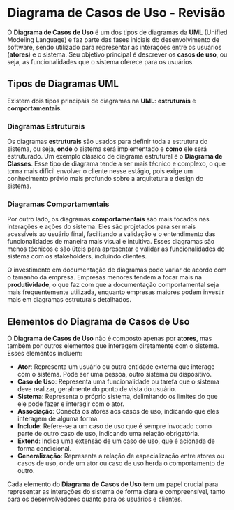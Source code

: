 # Diagrama de Casos de Uso - Revisão

O **Diagrama de Casos de Uso** é um dos tipos de diagramas da **UML** (Unified Modeling Language) e faz parte das fases iniciais do desenvolvimento de software, sendo utilizado para representar as interações entre os usuários (**atores**) e o sistema. Seu objetivo principal é descrever os **casos de uso**, ou seja, as funcionalidades que o sistema oferece para os usuários.

## Tipos de Diagramas UML

Existem dois tipos principais de diagramas na **UML**: **estruturais** e **comportamentais**.

### Diagramas Estruturais
Os diagramas **estruturais** são usados para definir toda a estrutura do sistema, ou seja, **onde** o sistema será implementado e **como** ele será estruturado. Um exemplo clássico de diagrama estrutural é o **Diagrama de Classes**. Esse tipo de diagrama tende a ser mais técnico e complexo, o que torna mais difícil envolver o cliente nesse estágio, pois exige um conhecimento prévio mais profundo sobre a arquitetura e design do sistema.

### Diagramas Comportamentais
Por outro lado, os diagramas **comportamentais** são mais focados nas interações e ações do sistema. Eles são projetados para ser mais acessíveis ao usuário final, facilitando a validação e o entendimento das funcionalidades de maneira mais visual e intuitiva. Esses diagramas são menos técnicos e são úteis para apresentar e validar as funcionalidades do sistema com os stakeholders, incluindo clientes.

O investimento em documentação de diagramas pode variar de acordo com o tamanho da empresa. Empresas menores tendem a focar mais na **produtividade**, o que faz com que a documentação comportamental seja mais frequentemente utilizada, enquanto empresas maiores podem investir mais em diagramas estruturais detalhados.

## Elementos do Diagrama de Casos de Uso

O **Diagrama de Casos de Uso** não é composto apenas por **atores**, mas também por outros elementos que interagem diretamente com o sistema. Esses elementos incluem:

- **Ator**: Representa um usuário ou outra entidade externa que interage com o sistema. Pode ser uma pessoa, outro sistema ou dispositivo.
- **Caso de Uso**: Representa uma funcionalidade ou tarefa que o sistema deve realizar, geralmente do ponto de vista do usuário.
- **Sistema**: Representa o próprio sistema, delimitando os limites do que ele pode fazer e interagir com o ator.
- **Associação**: Conecta os atores aos casos de uso, indicando que eles interagem de alguma forma.
- **Include**: Refere-se a um caso de uso que é sempre invocado como parte de outro caso de uso, indicando uma relação obrigatória.
- **Extend**: Indica uma extensão de um caso de uso, que é acionada de forma condicional.
- **Generalização**: Representa a relação de especialização entre atores ou casos de uso, onde um ator ou caso de uso herda o comportamento de outro.

Cada elemento do **Diagrama de Casos de Uso** tem um papel crucial para representar as interações do sistema de forma clara e compreensível, tanto para os desenvolvedores quanto para os usuários e clientes.
